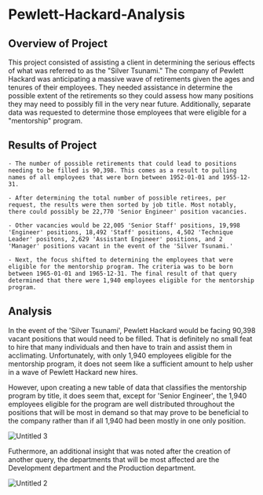 # Pewlett-Hackard-Analysis

## Overview of Project
This project consisted of assisting a client in determining the serious effects of what was referred to as the "Silver Tsunami." The company of Pewlett Hackard was anticipating a massive wave of retirements given the ages and tenures of their employees. They needed assistance in determine the possible extent of the retirements so they could assess how many positions they may need to possibly fill in the very near future. Additionally, separate data was requested to determine those employees that were eligible for a "mentorship" program. 

## Results of Project
    - The number of possible retirements that could lead to positions needing to be filled is 90,398. This comes as a result to pulling names of all employees that were born between 1952-01-01 and 1955-12-31.

    - After determining the total number of possible retirees, per request, the results were then sorted by job title. Most notably, there could possibly be 22,770 'Senior Engineer' position vacancies. 
    
    - Other vacancies would be 22,005 'Senior Staff' positions, 19,998 'Engineer' positions, 18,492 'Staff' positions, 4,502 'Technique Leader' positons, 2,629 'Assistant Engineer' positions, and 2 'Manager' positions vacant in the event of the 'Silver Tsunami.'

    - Next, the focus shifted to determining the employees that were eligible for the mentorship program. The criteria was to be born between 1965-01-01 and 1965-12-31. The final result of that query determined that there were 1,940 employees eligible for the mentorship program. 


## Analysis
In the event of the 'Silver Tsunami', Pewlett Hackard would be facing 90,398 vacant positions that would need to be filled. That is definitely no small feat to hire that many individuals and then have to train and assist them in acclimating. Unfortunately, with only 1,940 employees eligible for the mentorship program, it does not seem like a sufficient amount to help usher in a wave of Pewlett Hackard new hires. 

However, upon creating a new table of data that classifies the mentorship program by title, it does seem that, except for 'Senior Engineer', the 1,940 employees eligible for the program are well distributed throughout the positions that will be most in demand so that may prove to be beneficial to the company rather than if all 1,940 had been mostly in one only position.  

![Untitled 3](https://user-images.githubusercontent.com/73874291/104287008-acf5f980-546a-11eb-95e7-96cf7292897f.png)

Futhermore, an additional insight that was noted after the creation of another query, the departments that will be most affected are the Development department and the Production department.

![Untitled 2](https://user-images.githubusercontent.com/73874291/104286993-a8314580-546a-11eb-93d8-437a0ad6f7d0.png)
